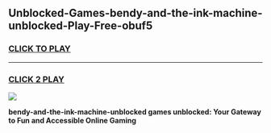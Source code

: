 
## Unblocked-Games-bendy-and-the-ink-machine-unblocked-Play-Free-obuf5
<h3>
<a href="https://premium76.site?title=bendy-and-the-ink-machine-unblocked&ref=23A">CLICK TO PLAY</a></h3>
<hr>

<h3>
<a href="https://premium76.site?title=bendy-and-the-ink-machine-unblocked&ref=23A">CLICK 2 PLAY</a>
  
</h3>

<a href="https://premium76.site?title=bendy-and-the-ink-machine-unblocked&ref=23A"><img src="https://clearcache.store/games.png"></a>


**bendy-and-the-ink-machine-unblocked games unblocked: Your Gateway to Fun and Accessible Online Gaming**
